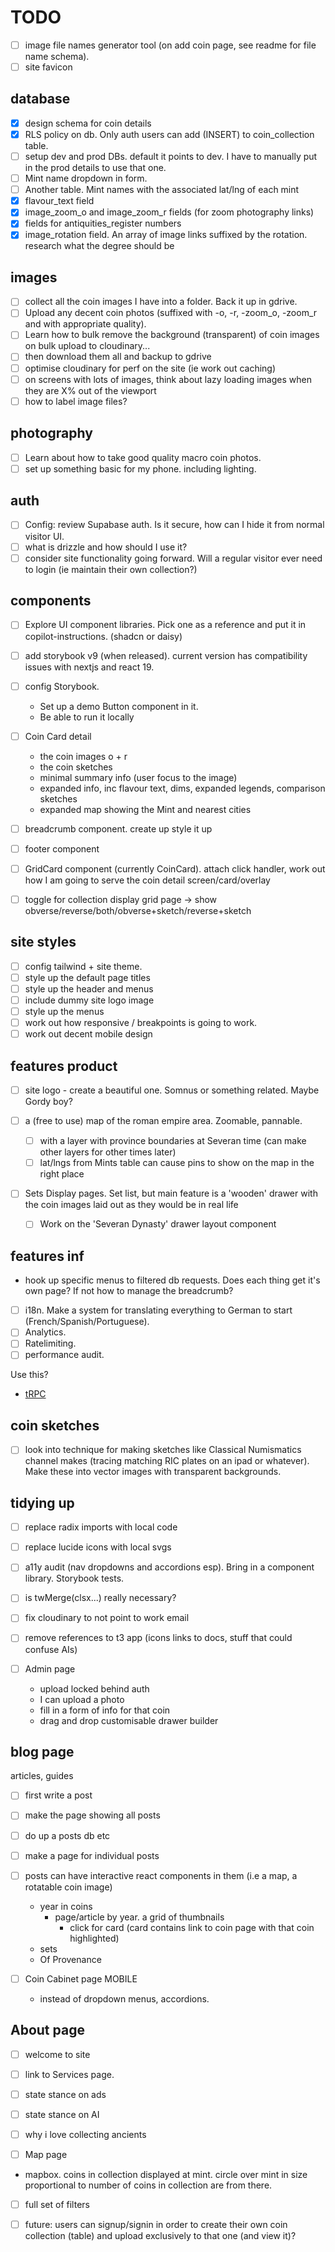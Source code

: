 # TODO

- [ ] image file names generator tool (on add coin page, see readme for file name schema).
- [ ] site favicon

## database

- [x] design schema for coin details
- [x] RLS policy on db. Only auth users can add (INSERT) to coin_collection table.
- [ ] setup dev and prod DBs. default it points to dev. I have to manually put in the prod details to use that one.
- [ ] Mint name dropdown in form.
- [ ] Another table. Mint names with the associated lat/lng of each mint
- [x] flavour_text field
- [x] image_zoom_o and image_zoom_r fields (for zoom photography links)
- [x] fields for antiquities_register numbers
- [x] image_rotation field. An array of image links suffixed by the rotation. research what the degree should be

## images

- [ ] collect all the coin images I have into a folder. Back it up in gdrive.
- [ ] Upload any decent coin photos (suffixed with -o, -r, -zoom_o, -zoom_r and with appropriate quality).
- [ ] Learn how to bulk remove the background (transparent) of coin images on bulk upload to cloudinary...
- [ ] then download them all and backup to gdrive
- [ ] optimise cloudinary for perf on the site (ie work out caching)
- [ ] on screens with lots of images, think about lazy loading images when they are X% out of the viewport
- [ ] how to label image files?

## photography

- [ ] Learn about how to take good quality macro coin photos.
- [ ] set up something basic for my phone. including lighting.

## auth

- [ ] Config: review Supabase auth. Is it secure, how can I hide it from normal visitor UI.
- [ ] what is drizzle and how should I use it?
- [ ] consider site functionality going forward. Will a regular visitor ever need to login (ie maintain their own collection?)

## components

- [ ] Explore UI component libraries. Pick one as a reference and put it in copilot-instructions. (shadcn or daisy)

- [ ] add storybook v9 (when released). current version has compatibility issues with nextjs and react 19.
- [ ] config Storybook.
  - Set up a demo Button component in it.
  - Be able to run it locally

- [ ] Coin Card detail
  - the coin images o + r
  - the coin sketches
  - minimal summary info (user focus to the image)
  - expanded info, inc flavour text, dims, expanded legends, comparison sketches
  - expanded map showing the Mint and nearest cities

- [ ] breadcrumb component. create up style it up

- [ ] footer component

- [ ] GridCard component (currently CoinCard). attach click handler, work out how I am going to serve the coin detail screen/card/overlay

- [ ] toggle for collection display grid page -> show obverse/reverse/both/obverse+sketch/reverse+sketch

## site styles

- [ ] config tailwind + site theme.
- [ ] style up the default page titles
- [ ] style up the header and menus
- [ ] include dummy site logo image
- [ ] style up the menus
- [ ] work out how responsive / breakpoints is going to work.
- [ ] work out decent mobile design

## features product

- [ ] site logo - create a beautiful one. Somnus or something related. Maybe Gordy boy?

- [ ] a (free to use) map of the roman empire area. Zoomable, pannable.
  - [ ] with a layer with province boundaries at Severan time (can make other layers for other times later)
  - [ ] lat/lngs from Mints table can cause pins to show on the map in the right place

- [ ] Sets Display pages. Set list, but main feature is a 'wooden' drawer with the coin images laid out as they would be in real life
  - [ ] Work on the 'Severan Dynasty' drawer layout component

## features inf

- hook up specific menus to filtered db requests. Does each thing get it's own page? If not how to manage the breadcrumb?

- [ ] i18n. Make a system for translating everything to German to start (French/Spanish/Portuguese).
- [ ] Analytics.
- [ ] Ratelimiting.
- [ ] performance audit.

Use this?

- [tRPC](https://trpc.io)

## coin sketches

- [ ] look into technique for making sketches like Classical Numismatics channel makes (tracing matching RIC plates on an ipad or whatever). Make these into vector images with transparent backgrounds.

## tidying up

- [ ] replace radix imports with local code
- [ ] replace lucide icons with local svgs
- [ ] a11y audit (nav dropdowns and accordions esp). Bring in a component library. Storybook tests.
- [ ] is twMerge(clsx...) really necessary?
- [ ] fix cloudinary to not point to work email
- [ ] remove references to t3 app (icons links to docs, stuff that could confuse AIs)

- [ ] Admin page
  - upload locked behind auth
  - I can upload a photo
  - fill in a form of info for that coin
  - drag and drop customisable drawer builder

## blog page

articles, guides

- [ ] first write a post
- [ ] make the page showing all posts
- [ ] do up a posts db etc
- [ ] make a page for individual posts
- [ ] posts can have interactive react components in them (i.e a map, a rotatable coin image)
  - year in coins
    - page/article by year. a grid of thumbnails
      - click for card (card contains link to coin page with that coin highlighted)
  - sets
  - Of Provenance

- [ ] Coin Cabinet page MOBILE
  - instead of dropdown menus, accordions.

## About page

- [ ] welcome to site
- [ ] link to Services page.
- [ ] state stance on ads
- [ ] state stance on AI
- [ ] why i love collecting ancients

- [ ] Map page
- mapbox. coins in collection displayed at mint. circle over mint in size proportional to number of coins in collection are from there.
- [ ] full set of filters

- [ ] future: users can signup/signin in order to create their own coin collection (table) and upload exclusively to that one (and view it)?
